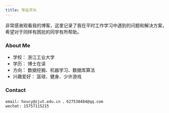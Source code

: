 ```yaml
---
title: 写在开头
---
```

非常感谢观看我的博客，这里记录了我在平时工作学习中遇到的问题和解决方案，希望对于同样有困扰的同学有所帮助。


### About Me
* 学校： 浙江工业大学
* 学历： 博士在读
* 方向： 数据挖掘、机器学习、数据库算法
* 兴趣爱好： 篮球、健身、少许游戏


### Contact

``` 
email: houcy@zjut.edu.cn 、627530484@qq.com
wechat: 15757115215
```



